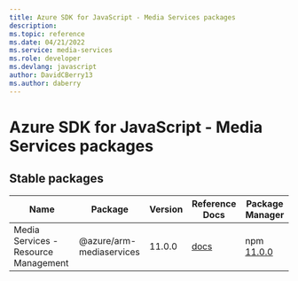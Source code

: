 ```yaml
---
title: Azure SDK for JavaScript - Media Services packages
description: 
ms.topic: reference
ms.date: 04/21/2022
ms.service: media-services
ms.role: developer
ms.devlang: javascript
author: DavidCBerry13
ms.author: daberry
---
```


# Azure SDK for JavaScript - Media Services packages

## Stable packages

| Name                  | Package              | Version          | Reference Docs         | Package Manager                |
|-----------------------|----------------------|------------------|------------------------|--------------------------------|
| Media Services - Resource Management | @azure/arm-mediaservices | 11.0.0 | [docs](/azure/javascript/sdk/sdk-demo2/media-services/azure-arm-mediaservices/stable)  | npm [11.0.0](https://www.npmjs.com/package/%40azure%2Farm-mediaservices) |
 

 


 